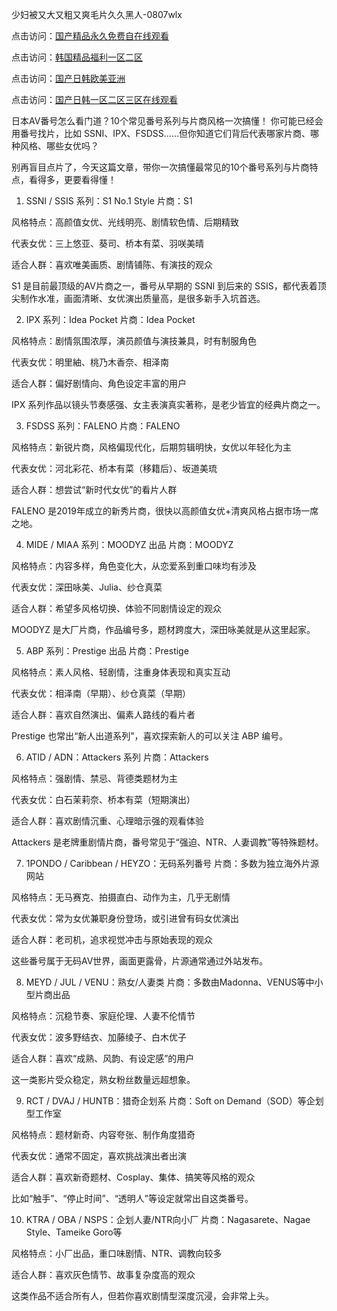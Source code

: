 少妇被又大又粗又爽毛片久久黑人-0807wlx

点击访问：<a href="https://heiliaoe8ajia.pages.dev">国产精品永久免费自在线观看</a>

点击访问：<a href="https://heiliao2dmwwy.pages.dev">韩国精品福利一区二区</a>

点击访问：<a href="https://heiliaozj3tjd.pages.dev">国产日韩欧美亚洲</a>

点击访问：<a href="https://heiliaoll4qsx.pages.dev">国产日韩一区二区三区在线观看</a>

日本AV番号怎么看门道？10个常见番号系列与片商风格一次搞懂！
你可能已经会用番号找片，比如 SSNI、IPX、FSDSS……但你知道它们背后代表哪家片商、哪种风格、哪些女优吗？

别再盲目点片了，今天这篇文章，带你一次搞懂最常见的10个番号系列与片商特点，看得多，更要看得懂！

1. SSNI / SSIS 系列：S1 No.1 Style
片商：S1

风格特点：高颜值女优、光线明亮、剧情软色情、后期精致

代表女优：三上悠亚、葵司、桥本有菜、羽咲美晴

适合人群：喜欢唯美画质、剧情铺陈、有演技的观众

S1 是目前最顶级的AV片商之一，番号从早期的 SSNI 到后来的 SSIS，都代表着顶尖制作水准，画面清晰、女优演出质量高，是很多新手入坑首选。

2. IPX 系列：Idea Pocket
片商：Idea Pocket

风格特点：剧情氛围浓厚，演员颜值与演技兼具，时有制服角色

代表女优：明里紬、桃乃木香奈、相泽南

适合人群：偏好剧情向、角色设定丰富的用户

IPX 系列作品以镜头节奏感强、女主表演真实著称，是老少皆宜的经典片商之一。

3. FSDSS 系列：FALENO
片商：FALENO

风格特点：新锐片商，风格偏现代化，后期剪辑明快，女优以年轻化为主

代表女优：河北彩花、桥本有菜（移籍后）、坂道美琉

适合人群：想尝试“新时代女优”的看片人群

FALENO 是2019年成立的新秀片商，很快以高颜值女优+清爽风格占据市场一席之地。

4. MIDE / MIAA 系列：MOODYZ 出品
片商：MOODYZ

风格特点：内容多样，角色变化大，从恋爱系到重口味均有涉及

代表女优：深田咏美、Julia、纱仓真菜

适合人群：希望多风格切换、体验不同剧情设定的观众

MOODYZ 是大厂片商，作品编号多，题材跨度大，深田咏美就是从这里起家。

5. ABP 系列：Prestige 出品
片商：Prestige

风格特点：素人风格、轻剧情，注重身体表现和真实互动

代表女优：相泽南（早期）、纱仓真菜（早期）

适合人群：喜欢自然演出、偏素人路线的看片者

Prestige 也常出“新人出道系列”，喜欢探索新人的可以关注 ABP 编号。

6. ATID / ADN：Attackers 系列
片商：Attackers

风格特点：强剧情、禁忌、背德类题材为主

代表女优：白石茉莉奈、桥本有菜（短期演出）

适合人群：喜欢剧情沉重、心理暗示强的观看体验

Attackers 是老牌重剧情片商，番号常见于“强迫、NTR、人妻调教”等特殊题材。

7. 1PONDO / Caribbean / HEYZO：无码系列番号
片商：多数为独立海外片源网站

风格特点：无马赛克、拍摄直白、动作为主，几乎无剧情

代表女优：常为女优兼职身份登场，或引进曾有码女优演出

适合人群：老司机，追求视觉冲击与原始表现的观众

这些番号属于无码AV世界，画面更露骨，片源通常通过外站发布。

8. MEYD / JUL / VENU：熟女/人妻类
片商：多数由Madonna、VENUS等中小型片商出品

风格特点：沉稳节奏、家庭伦理、人妻不伦情节

代表女优：波多野结衣、加藤绫子、白木优子

适合人群：喜欢“成熟、风韵、有设定感”的用户

这一类影片受众稳定，熟女粉丝数量远超想象。

9. RCT / DVAJ / HUNTB：猎奇企划系
片商：Soft on Demand（SOD）等企划型工作室

风格特点：题材新奇、内容夸张、制作角度猎奇

代表女优：通常不固定，喜欢挑战演出者出演

适合人群：喜欢新奇题材、Cosplay、集体、搞笑等风格的观众

比如“触手”、“停止时间”、“透明人”等设定就常出自这类番号。

10. KTRA / OBA / NSPS：企划人妻/NTR向小厂
片商：Nagasarete、Nagae Style、Tameike Goro等

风格特点：小厂出品，重口味剧情、NTR、调教向较多

适合人群：喜欢灰色情节、故事复杂度高的观众

这类作品不适合所有人，但若你喜欢剧情型深度沉浸，会非常上头。

<span style="display:none;">[Canonical link]( https://github.com/wlx080725/12352 ）</span>
